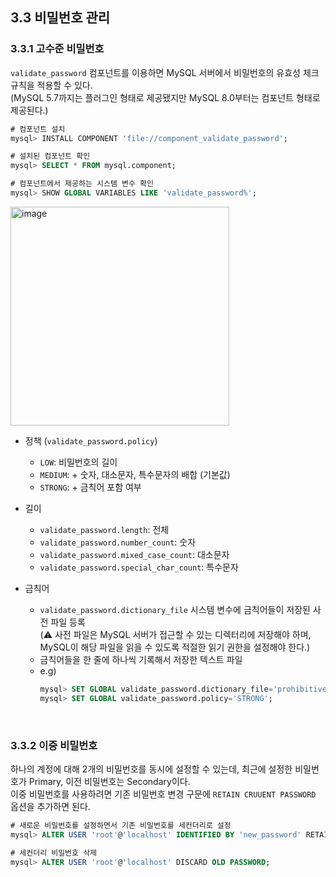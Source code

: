 ## 3.3 비밀번호 관리

### 3.3.1 고수준 비밀번호

`validate_password` 컴포넌트를 이용하면 MySQL 서버에서 비밀번호의 유효성 체크 규칙을 적용할 수 있다. <br>
(MySQL 5.7까지는 플러그인 형태로 제공됐지만 MySQL 8.0부터는 컴포넌트 형태로 제공된다.)

```sql
# 컴포넌트 설치
mysql> INSTALL COMPONENT 'file://component_validate_password';

# 설치된 컴포넌트 확인
mysql> SELECT * FROM mysql.component;

# 컴포넌트에서 제공하는 시스템 변수 확인
mysql> SHOW GLOBAL VARIABLES LIKE 'validate_password%';
```

<img width="350" alt="image" src="https://github.com/user-attachments/assets/cfe79f71-0b3d-4db0-a1e3-39edd22f0824" />

- 정책 (`validate_password.policy`)
  - `LOW`: 비밀번호의 길이
  - `MEDIUM`: + 숫자, 대소문자, 특수문자의 배합 (기본값)
  - `STRONG`: + 금칙어 포함 여부

- 길이
  - `validate_password.length`: 전체
  - `validate_password.number_count`: 숫자
  - `validate_password.mixed_case_count`: 대소문자
  - `validate_password.special_char_count`: 특수문자

- 금칙어
  - `validate_password.dictionary_file` 시스템 변수에 금칙어들이 저장된 사전 파일 등록 <br>
    (⚠️ 사전 파일은 MySQL 서버가 접근할 수 있는 디렉터리에 저장해야 하며, MySQL이 해당 파일을 읽을 수 있도록 적절한 읽기 권한을 설정해야 한다.)
  - 금칙어들을 한 줄에 하나씩 기록해서 저장한 텍스트 파일
  - e.g)
    ```sql
    mysql> SET GLOBAL validate_password.dictionary_file='prohibitive_word.data';
    mysql> SET GLOBAL validate_password.policy='STRONG';
    ```

<br>

### 3.3.2 이중 비밀번호

하나의 계정에 대해 2개의 비밀번호를 동시에 설정할 수 있는데, 최근에 설정한 비밀번호가 Primary, 이전 비밀번호는 Secondary이다. <br>
이중 비밀번호를 사용하려면 기존 비밀번호 변경 구문에 `RETAIN CRUUENT PASSWORD` 옵션을 추가하면 된다.

```sql
# 새로운 비밀번호를 설정하면서 기존 비밀번호를 세컨더리로 설정
mysql> ALTER USER 'root'@'localhost' IDENTIFIED BY 'new_password' RETAIN CURRENT PASSWORD;

# 세컨더리 비밀번호 삭제
mysql> ALTER USER 'root'@'localhost' DISCARD OLD PASSWORD;
```
